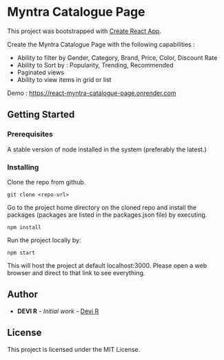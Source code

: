 # Myntra Catalogue Page

This project was bootstrapped with [Create React App](https://github.com/facebook/create-react-app).

Create the Myntra Catalogue Page with the following capabilities :
- Ability to filter by Gender, Category, Brand, Price, Color, Discount Rate
- Ability to Sort by : Popularity, Trending, Recommended
- Paginated views
- Ability to view items in grid or list

Demo : https://react-myntra-catalogue-page.onrender.com

## Getting Started
### Prerequisites

A stable version of node installed in the system (preferably the latest.)

### Installing

Clone the repo from github.

```
git clone <repo-url>
```
Go to the project home directory on the cloned repo and install the packages (packages are listed in the packages.json file) by executing.

```
npm install
```
Run the project locally by:
```
npm start
```
This will host the project at default localhost:3000. Please open a web browser and direct to that link to see everything.

## Author

* **DEVI R** - *Initial work* - [Devi R](https://www.linkedin.com/in/devi-r-06bb94a7)

## License

This project is licensed under the MIT License.

